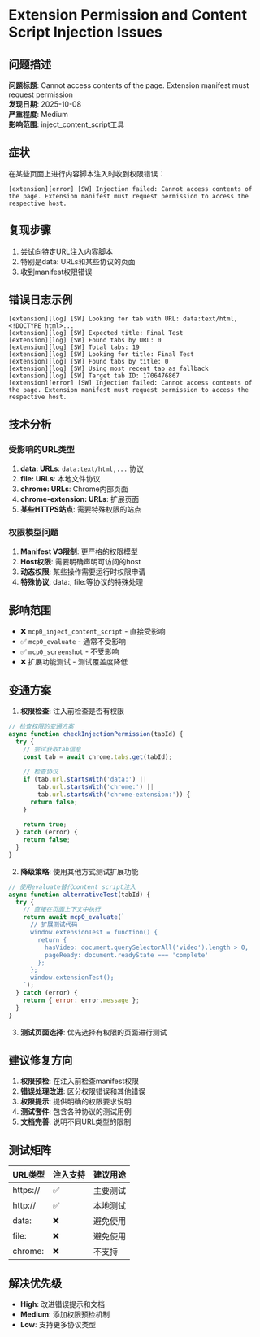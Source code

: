 # Extension Permission and Content Script Injection Issues

## 问题描述

**问题标题**: Cannot access contents of the page. Extension manifest must request permission  
**发现日期**: 2025-10-08  
**严重程度**: Medium  
**影响范围**: inject_content_script工具

## 症状

在某些页面上进行内容脚本注入时收到权限错误：

```
[extension][error] [SW] Injection failed: Cannot access contents of the page. Extension manifest must request permission to access the respective host.
```

## 复现步骤

1. 尝试向特定URL注入内容脚本
2. 特别是data: URLs和某些协议的页面
3. 收到manifest权限错误

## 错误日志示例

```
[extension][log] [SW] Looking for tab with URL: data:text/html,<!DOCTYPE html>...
[extension][log] [SW] Expected title: Final Test
[extension][log] [SW] Found tabs by URL: 0
[extension][log] [SW] Total tabs: 19
[extension][log] [SW] Looking for title: Final Test
[extension][log] [SW] Found tabs by title: 0
[extension][log] [SW] Using most recent tab as fallback
[extension][log] [SW] Target tab ID: 1706476867
[extension][error] [SW] Injection failed: Cannot access contents of the page. Extension manifest must request permission to access the respective host.
```

## 技术分析

### 受影响的URL类型

1. **data: URLs**: `data:text/html,...` 协议
2. **file: URLs**: 本地文件协议  
3. **chrome: URLs**: Chrome内部页面
4. **chrome-extension: URLs**: 扩展页面
5. **某些HTTPS站点**: 需要特殊权限的站点

### 权限模型问题

1. **Manifest V3限制**: 更严格的权限模型
2. **Host权限**: 需要明确声明可访问的host
3. **动态权限**: 某些操作需要运行时权限申请
4. **特殊协议**: data:, file:等协议的特殊处理

## 影响范围

- ❌ `mcp0_inject_content_script` - 直接受影响
- ✅ `mcp0_evaluate` - 通常不受影响  
- ✅ `mcp0_screenshot` - 不受影响
- ❌ 扩展功能测试 - 测试覆盖度降低

## 变通方案

1. **权限检查**: 注入前检查是否有权限

```javascript
// 检查权限的变通方案
async function checkInjectionPermission(tabId) {
  try {
    // 尝试获取tab信息
    const tab = await chrome.tabs.get(tabId);
    
    // 检查协议
    if (tab.url.startsWith('data:') || 
        tab.url.startsWith('chrome:') ||
        tab.url.startsWith('chrome-extension:')) {
      return false;
    }
    
    return true;
  } catch (error) {
    return false;
  }
}
```

2. **降级策略**: 使用其他方式测试扩展功能

```javascript
// 使用evaluate替代content script注入
async function alternativeTest(tabId) {
  try {
    // 直接在页面上下文中执行
    return await mcp0_evaluate(`
      // 扩展测试代码
      window.extensionTest = function() {
        return {
          hasVideo: document.querySelectorAll('video').length > 0,
          pageReady: document.readyState === 'complete'
        };
      };
      window.extensionTest();
    `);
  } catch (error) {
    return { error: error.message };
  }
}
```

3. **测试页面选择**: 优先选择有权限的页面进行测试

## 建议修复方向

1. **权限预检**: 在注入前检查manifest权限
2. **错误处理改进**: 区分权限错误和其他错误
3. **权限提示**: 提供明确的权限要求说明
4. **测试套件**: 包含各种协议的测试用例
5. **文档完善**: 说明不同URL类型的限制

## 测试矩阵

| URL类型 | 注入支持 | 建议用途 |
|---------|----------|----------|
| https:// | ✅ | 主要测试 |
| http:// | ✅ | 本地测试 |
| data: | ❌ | 避免使用 |
| file: | ❌ | 避免使用 |
| chrome: | ❌ | 不支持 |

## 解决优先级

- **High**: 改进错误提示和文档
- **Medium**: 添加权限预检机制  
- **Low**: 支持更多协议类型
